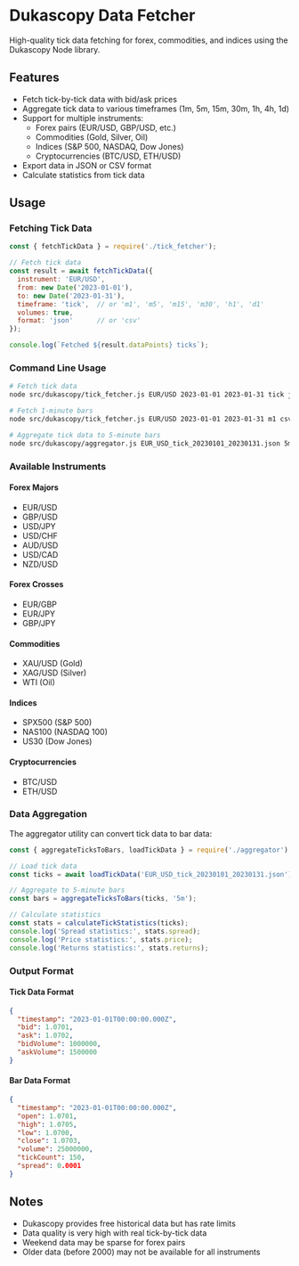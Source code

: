 # Dukascopy Data Fetcher

High-quality tick data fetching for forex, commodities, and indices using the Dukascopy Node library.

## Features

- Fetch tick-by-tick data with bid/ask prices
- Aggregate tick data to various timeframes (1m, 5m, 15m, 30m, 1h, 4h, 1d)
- Support for multiple instruments:
  - Forex pairs (EUR/USD, GBP/USD, etc.)
  - Commodities (Gold, Silver, Oil)
  - Indices (S&P 500, NASDAQ, Dow Jones)
  - Cryptocurrencies (BTC/USD, ETH/USD)
- Export data in JSON or CSV format
- Calculate statistics from tick data

## Usage

### Fetching Tick Data

```javascript
const { fetchTickData } = require('./tick_fetcher');

// Fetch tick data
const result = await fetchTickData({
  instrument: 'EUR/USD',
  from: new Date('2023-01-01'),
  to: new Date('2023-01-31'),
  timeframe: 'tick',  // or 'm1', 'm5', 'm15', 'm30', 'h1', 'd1'
  volumes: true,
  format: 'json'      // or 'csv'
});

console.log(`Fetched ${result.dataPoints} ticks`);
```

### Command Line Usage

```bash
# Fetch tick data
node src/dukascopy/tick_fetcher.js EUR/USD 2023-01-01 2023-01-31 tick json

# Fetch 1-minute bars
node src/dukascopy/tick_fetcher.js EUR/USD 2023-01-01 2023-01-31 m1 csv

# Aggregate tick data to 5-minute bars
node src/dukascopy/aggregator.js EUR_USD_tick_20230101_20230131.json 5m csv
```

### Available Instruments

#### Forex Majors
- EUR/USD
- GBP/USD
- USD/JPY
- USD/CHF
- AUD/USD
- USD/CAD
- NZD/USD

#### Forex Crosses
- EUR/GBP
- EUR/JPY
- GBP/JPY

#### Commodities
- XAU/USD (Gold)
- XAG/USD (Silver)
- WTI (Oil)

#### Indices
- SPX500 (S&P 500)
- NAS100 (NASDAQ 100)
- US30 (Dow Jones)

#### Cryptocurrencies
- BTC/USD
- ETH/USD

### Data Aggregation

The aggregator utility can convert tick data to bar data:

```javascript
const { aggregateTicksToBars, loadTickData } = require('./aggregator');

// Load tick data
const ticks = await loadTickData('EUR_USD_tick_20230101_20230131.json');

// Aggregate to 5-minute bars
const bars = aggregateTicksToBars(ticks, '5m');

// Calculate statistics
const stats = calculateTickStatistics(ticks);
console.log('Spread statistics:', stats.spread);
console.log('Price statistics:', stats.price);
console.log('Returns statistics:', stats.returns);
```

### Output Format

#### Tick Data Format
```json
{
  "timestamp": "2023-01-01T00:00:00.000Z",
  "bid": 1.0701,
  "ask": 1.0702,
  "bidVolume": 1000000,
  "askVolume": 1500000
}
```

#### Bar Data Format
```json
{
  "timestamp": "2023-01-01T00:00:00.000Z",
  "open": 1.0701,
  "high": 1.0705,
  "low": 1.0700,
  "close": 1.0703,
  "volume": 25000000,
  "tickCount": 150,
  "spread": 0.0001
}
```

## Notes

- Dukascopy provides free historical data but has rate limits
- Data quality is very high with real tick-by-tick data
- Weekend data may be sparse for forex pairs
- Older data (before 2000) may not be available for all instruments